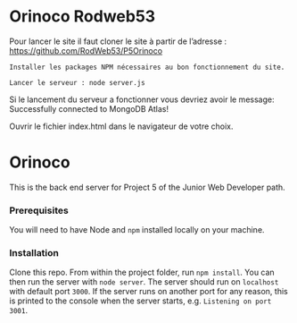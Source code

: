# Orinoco Rodweb53 #

Pour lancer le site il faut cloner le site à partir de l’adresse : 
https://github.com/RodWeb53/P5Orinoco

	Installer les packages NPM nécessaires au bon fonctionnement du site.

	Lancer le serveur : node server.js

  Si le lancement du serveur a fonctionner vous devriez avoir le message:
  Successfully connected to MongoDB Atlas!

  Ouvrir le fichier index.html dans le navigateur de votre choix.



# Orinoco #

This is the back end server for Project 5 of the Junior Web Developer path.

### Prerequisites ###

You will need to have Node and `npm` installed locally on your machine.

### Installation ###

Clone this repo. From within the project folder, run `npm install`. You 
can then run the server with `node server`. 
The server should run on `localhost` with default port `3000`. If the
server runs on another port for any reason, this is printed to the
console when the server starts, e.g. `Listening on port 3001`.
